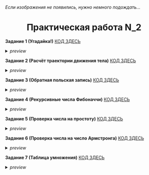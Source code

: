 <i>Если изображения не появились, нужно немного подождать...</i>
<h1 align="center">Практическая работа N_2</h1>

<b>Задание 1 (Угадайка!)</b> [КОД ЗДЕСЬ](https://github.com/Vladus19Play/go_projects/blob/pr_2/practice_2/random_num/random_num.go)
<details><summary><i>preview</i></summary><img src="https://github.com/user-attachments/assets/0a331592-481d-4951-acae-b93b5abe9c4d"><img src="https://github.com/user-attachments/assets/cdfb15f4-f2ed-4312-956e-8cc550d69687"></details>

<b>Задание 2 (Расчёт траектории движения тела)</b> [КОД ЗДЕСЬ](https://github.com/Vladus19Play/go_projects/blob/pr_2/practice_2/traektoria/traektoria.go)
<details><summary><i>preview</i></summary><img src="https://github.com/user-attachments/assets/12d633c0-f618-4729-bccd-49ec5434cd64"><img src="https://github.com/user-attachments/assets/fb06b3d6-028b-4733-97dd-14d48253ea75"></details>

<b>Задание 3 (Обратная польская запись)</b> [КОД ЗДЕСЬ](https://github.com/Vladus19Play/go_projects/blob/pr_2/practice_2/rpn/rpn.go)
<details><summary><i>preview</i></summary><img src="https://github.com/user-attachments/assets/7bab3dfe-1f04-4c2f-86d2-6c050dfd1575"><img src="https://github.com/user-attachments/assets/5eff1473-e511-4d6f-92e2-dc2a1e8a51a9"></details>

<b>Задание 4 (Рекурсивные числа Фибоначчи)</b> [КОД ЗДЕСЬ](https://github.com/Vladus19Play/go_projects/blob/pr_2/practice_2/recur_fib/recur_fib.go)
<details><summary><i>preview</i></summary><img src="https://github.com/user-attachments/assets/63c16c7c-b597-4938-b7f4-8c27710df88a"><img src="https://github.com/user-attachments/assets/52fe4186-0991-4751-8474-3e1245d5e7bd"></details>

<b>Задание 5 (Проверка числа на простоту)</b> [КОД ЗДЕСЬ](https://github.com/Vladus19Play/go_projects/blob/pr_2/practice_2/prost_num/prost_num.go)
<details><summary><i>preview</i></summary><img src="https://github.com/user-attachments/assets/30342bab-2e5a-4fcb-a660-d418ad2a0246"><img src="https://github.com/user-attachments/assets/e9f99187-4005-44a7-9376-435b9f339b94"></details>

<b>Задание 6 (Проверка числа на число Армстронга)</b> [КОД ЗДЕСЬ](https://github.com/Vladus19Play/go_projects/blob/pr_2/practice_2/arm_num/arm_num.go)
<details><summary><i>preview</i></summary><img src="https://github.com/user-attachments/assets/5010f376-a103-4d65-81fe-406865a9e13e"><img src="https://github.com/user-attachments/assets/802856e7-5551-41b8-8b71-a7108acfb26e"></details>

<b>Задание 7 (Таблица умножения)</b> [КОД ЗДЕСЬ](https://github.com/Vladus19Play/go_projects/blob/pr_2/practice_2/mult_table/mult_table.go)
<details><summary><i>preview</i></summary><img src="https://github.com/user-attachments/assets/01e5894b-f544-4f16-93f7-879c51f0ac19"><img src="https://github.com/user-attachments/assets/983c745f-f381-4da3-8b41-4686557a2d00"></details>
